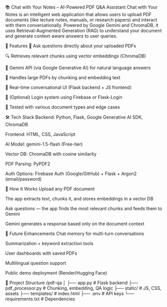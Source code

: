 📚 Chat with Your Notes – AI-Powered PDF Q&A Assistant
Chat with Your Notes is an intelligent web application that allows users to upload PDF documents (like lecture notes, manuals, or research papers) and interact with them conversationally. Powered by Google Gemini and ChromaDB, it uses Retrieval-Augmented Generation (RAG) to understand your document and generate context-aware answers to user queries.

🚀 Features
🧠 Ask questions directly about your uploaded PDFs 

🔍 Retrieves relevant chunks using vector embeddings (ChromaDB)

📎 Gemini API (via Google Generative AI) for natural language answers

📄 Handles large PDFs by chunking and embedding text

💬 Real-time conversational UI (Flask backend + JS frontend)

🔐 (Optional) Login system using Firebase or Flask-Login

🧪 Tested with various document types and edge cases

🛠 Tech Stack
Backend: Python, Flask, Google Generative AI SDK, ChromaDB

Frontend: HTML, CSS, JavaScript

AI Model: gemini-1.5-flash (Free-tier)

Vector DB: ChromaDB with cosine similarity

PDF Parsing: PyPDF2

Auth Options: Firebase Auth (Google/GitHub) + Flask + Argon2 (email/password)

📂 How It Works
Upload any PDF document

The app extracts text, chunks it, and stores embeddings in a vector DB

Ask questions — the app finds the most relevant chunks and feeds them to Gemini

Gemini generates a response based only on the document context

📌 Future Enhancements
Chat memory for multi-turn conversations

Summarization + keyword extraction tools

User dashboards with saved PDFs

Multilingual question support

Public demo deployment (Render/Hugging Face)



📁 Project Structure
/pdf-qa
│
├── app.py               # Flask backend
├── pdf_processor.py     # Chunking, embedding, QA logic
├── static/              # JS, CSS, assets
├── templates/           # index.html
├── .env                 # API keys
└── requirements.txt     # Dependencies

